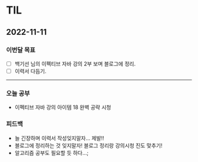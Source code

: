 # TIL

## 2022-11-11



### 이번달 목표

- [ ] 백기선 님의 이펙티브 자바 강의 2부 보며 블로그에 정리.
- [ ] 이력서 다듬기.

---


### 오늘 공부

- 이펙티브 자바 강의 아이템 18 완벽 공략 시청

### 피드백

- 늘 긴장하며 이력서 작성잊지말자... 제발!!
- 블로그에 정리하는 것 잊지말자! 블로그 정리랑 강의시청 진도 맞추기!
- 알고리즘 공부도 필요할 듯 하다...;
